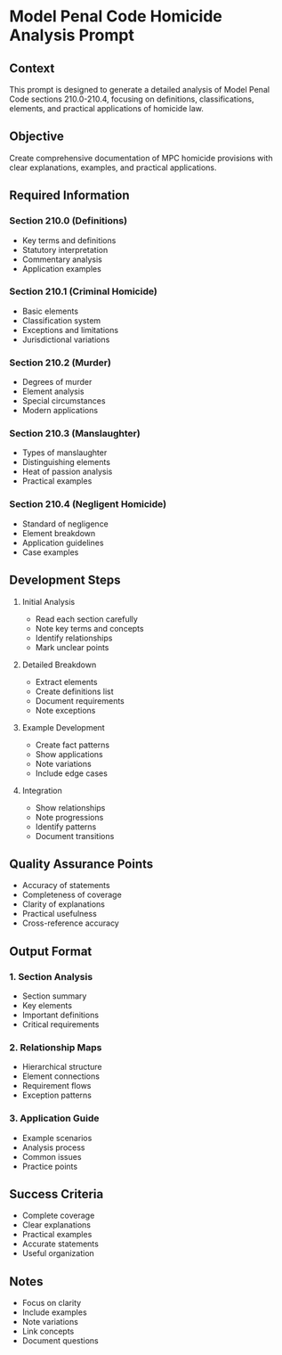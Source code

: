 # Model Penal Code Homicide Analysis Prompt

## Context
This prompt is designed to generate a detailed analysis of Model Penal Code sections 210.0-210.4, focusing on definitions, classifications, elements, and practical applications of homicide law.

## Objective
Create comprehensive documentation of MPC homicide provisions with clear explanations, examples, and practical applications.

## Required Information
### Section 210.0 (Definitions)
- Key terms and definitions
- Statutory interpretation
- Commentary analysis
- Application examples

### Section 210.1 (Criminal Homicide)
- Basic elements
- Classification system
- Exceptions and limitations
- Jurisdictional variations

### Section 210.2 (Murder)
- Degrees of murder
- Element analysis
- Special circumstances
- Modern applications

### Section 210.3 (Manslaughter)
- Types of manslaughter
- Distinguishing elements
- Heat of passion analysis
- Practical examples

### Section 210.4 (Negligent Homicide)
- Standard of negligence
- Element breakdown
- Application guidelines
- Case examples

## Development Steps
1. Initial Analysis
   - Read each section carefully
   - Note key terms and concepts
   - Identify relationships
   - Mark unclear points

2. Detailed Breakdown
   - Extract elements
   - Create definitions list
   - Document requirements
   - Note exceptions

3. Example Development
   - Create fact patterns
   - Show applications
   - Note variations
   - Include edge cases

4. Integration
   - Show relationships
   - Note progressions
   - Identify patterns
   - Document transitions

## Quality Assurance Points
- Accuracy of statements
- Completeness of coverage
- Clarity of explanations
- Practical usefulness
- Cross-reference accuracy

## Output Format
### 1. Section Analysis
- Section summary
- Key elements
- Important definitions
- Critical requirements

### 2. Relationship Maps
- Hierarchical structure
- Element connections
- Requirement flows
- Exception patterns

### 3. Application Guide
- Example scenarios
- Analysis process
- Common issues
- Practice points

## Success Criteria
- Complete coverage
- Clear explanations
- Practical examples
- Accurate statements
- Useful organization

## Notes
- Focus on clarity
- Include examples
- Note variations
- Link concepts
- Document questions 